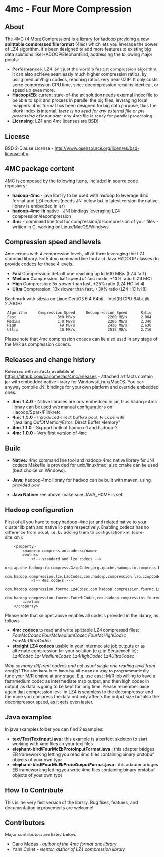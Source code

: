 # 4mc - Four More Compression

## About

The 4MC (4 More Compression) is a library for hadoop providing a new **splittable compressed file format** (4mc) which lets you leverage the power of LZ4 algorithm. It's been designed to add more features to existing big data solutions like HADOOP/ElephantBird, addressing the following major points:
* **Performances**: LZ4 isn't just the world's fastest compression algorithm, it can also achieve seamlessly much higher compression ratios, by using medium/high codecs, reaching ratios very near GZIP. It only costs some compression CPU time, since decompression remains identical, or speed up even more.
* **Hadoop/EB**: current state-of-the art solution needs external index file to be able to split and process in parallel the big files, leveraging local mappers. 4mc format has been designed for big data purpose, thus the block index is internal, *there is no need for any external file or pre processing of input data*: any 4mc file is ready for parallel processing.
* **Licensing**: LZ4 and 4mc licenses are BSD!

## License

BSD 2-Clause License - http://www.opensource.org/licenses/bsd-license.php

## 4MC package content

4MC is composed by the following items, included in source code repository:
* **hadoop-4mc** - java library to be used with hadoop to leverage 4mc format and LZ4 codecs (needs JNI below but in latest version the native library is embedded in jar)
* **hadoop-4mc lib** native - JNI bindings leveraging LZ4 compression/decompression
* **4mc** - command line tool for compression/decompression of your files - written in C, working on Linux/MacOS/Windows

## Compression speed and levels

4mc comes with 4 compression levels, all of them leveraging the LZ4 standard library. Both 4mc command line tool and Java HADOOP classes do provide codecs for these 4 levels.
* **Fast** Compression: default one reaching up to 500 MB/s (LZ4 fast)
* **Medium** Compression: half speed of fast mode, +13% ratio (LZ4 MC)
* **High** Compression: 5x slower than fast, +25% ratio (LZ4 HC lvl 4)
* **Ultra** Compression: 13x slower than fast, +30% ratio (LZ4 HC lvl 8) 

Bechmark with silesia on Linux CentOS 6.4 64bit - Intel(R) CPU 64bit @ 2.70GHz
```
 Algorithm     Compression Speed     Decompression Speed      Ratio
 Fast                   390 MB/s               2200 MB/s      2.084
 Medium                 170 MB/s               2206 MB/s      2.340
 High                    69 MB/s               2436 MB/s      2.630
 Ultra                   30 MB/s               2515 MB/s      2.716
```
Please note that 4mc compression codecs can be also used in any stage of the M/R as compression codecs.

## Releases and change history
Releases with artifacts available at https://github.com/carlomedas/4mc/releases - Attached artifacts contain jar with embedded native library for Windows/Linux/MacOS. You can anyway compile JNI bindings for your own platform and override embedded ones.
* **4mc 1.4.0** - Native libraries are now embedded in jar, thus hadoop-4mc library can be used w/o manual configurations on Hadoop/Spark/Flink/etc
* **4mc 1.3.0** - Introduced direct buffers pool, to cope with "java.lang.OufOfMemoryError: Direct Buffer Memory"
* **4mc 1.1.0** - Support both of hadoop-1 and hadoop-2
* **4mc 1.0.0** - Very first version of 4mc

## Build

* **Native:** 4mc command line tool and hadoop-4mc native library for JNI codecs
  Makefile is provided for unix/linux/mac; also cmake can be used (best choice on Windows).

* **Java:** hadoop-4mc library for hadoop can be built with maven, using provided pom.
* **Java Native:** see above, make sure JAVA_HOME is set.

## Hadoop configuration

First of all you have to copy hadoop-4mc jar and related native to your cluster lib path and native lib path respectively.
Enabling codecs has no difference from usual, i.e. by adding them to configuration xml (core-site.xml):
```
	<property>
        <name>io.compression.codecs</name>
        <value>
			<!-- standard and lzo codecs -->
			org.apache.hadoop.io.compress.GzipCodec,org.apache.hadoop.io.compress.DefaultCodec,org.apache.hadoop.io.compress.BZip2Codec,
			com.hadoop.compression.lzo.LzoCodec,com.hadoop.compression.lzo.LzopCodec,
			<!-- 4mc codecs -->
			com.hadoop.compression.fourmc.Lz4Codec,com.hadoop.compression.fourmc.Lz4MediumCodec,com.hadoop.compression.fourmc.Lz4HighCodec,com.hadoop.compression.fourmc.Lz4UltraCodec,
			com.hadoop.compression.fourmc.FourMcCodec,com.hadoop.compression.fourmc.FourMcMediumCodec,com.hadoop.compression.fourmc.FourMcHighCodec,com.hadoop.compression.fourmc.FourMcUltraCodec
		</value>
    </property>
```

Please note that snippet above enables all codecs provided in the library, as follows:
* **4mc codecs** to read and write splittable LZ4 compressed files: *FourMcCodec FourMcMediumCodec FourMcHighCodec FourMcUltraCodec*
* **straight LZ4 codecs** usable in your intermediate job outputs or as alternate compression for your solution (e.g. in SequenceFile): *Lz4Codec Lz4MediumCodec Lz4HighCodec Lz4UltraCodec*

*Why so many different codecs and not usual single one reading level from config?*
The aim here is to have by all means a way to programmatically tune your M/R engine at any stage.
E.g. use case: M/R job willing to have a fast/medium codec as intermediate map output, and then high codec in output, as data is going to be kept for long time.
Please remember once again that compression level in LZ4 is seamless to the decompressor and the more you compress the data not only affects the output size but also the decompressor speed, as it gets even faster.

## Java examples

In java examples folder you can find 2 examples:
* **text/TestTextInput.java** : this example is a perfect skeleton to start working with 4mc files on your text files
* **elephant-bird/FourMcEbProtoInputFormat.java** : this adapter bridges EB frameworking letting you read 4mc files containing binary protobuf objects of your own type
* **elephant-bird/FourMcEbProtoOutputFormat.java** : this adapter bridges EB frameworking letting you write 4mc files containing binary protobuf objects of your own type

## How To Contribute

This is the very first version of the library. Bug fixes, features, and documentation improvements are welcome!

## Contributors

Major contributors are listed below.

* Carlo Medas - *author of the 4mc format and library*
* Yann Collet - *mentor, author of LZ4 compression library*

